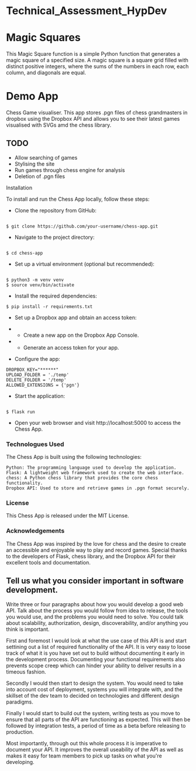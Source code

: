 # Technical_Assessment_HypDev

# Magic Squares 
This Magic Square function is a simple Python function that generates a magic square of a specified size. A magic square is a square grid filled with distinct positive integers, where the sums of the numbers in each row, each column, and diagonals are equal.

# Demo App
Chess Game visualiser. This app stores .pgn files of chess grandmasters in dropbox using the Dropbox API and allows you to see their latest games visualised with SVGs amd the chess library.

## TODO 
- Allow searching of games 
- Stylising the site 
- Run games through chess engine for analysis
- Deletion of .pgn files 

Installation

To install and run the Chess App locally, follow these steps:

- Clone the repository from GitHub:

```shell

$ git clone https://github.com/your-username/chess-app.git
```

- Navigate to the project directory:



```shell

$ cd chess-app
```

- Set up a virtual environment (optional but recommended):

```shell

$ python3 -m venv venv
$ source venv/bin/activate
```
- Install the required dependencies:
```shell
$ pip install -r requirements.txt
```
- Set up a Dropbox app and obtain an access token:
- - Create a new app on the Dropbox App Console.
- -  Generate an access token for your app.

- Configure the app:

```
DROPBOX_KEY="******"
UPLOAD_FOLDER = './temp'
DELETE_FOLDER = '/temp'
ALLOWED_EXTENSIONS = {'pgn'}
```

- Start the application:

```shell

$ flask run
```
- Open your web browser and visit http://localhost:5000 to access the Chess App.

### Technologues Used 
The Chess App is built using the following technologies:

    Python: The programming language used to develop the application.
    Flask: A lightweight web framework used to create the web interface.
    chess: A Python chess library that provides the core chess functionality.
    Dropbox API: Used to store and retrieve games in .pgn format securely.

### License

This Chess App is released under the MIT License.

### Acknowledgements 

The Chess App was inspired by the love for chess and the desire to create an accessible and enjoyable way to play and record games. Special thanks to the developers of Flask, chess library, and the Dropbox API for their excellent tools and documentation.


## Tell us what you consider important in software development.


Write three or four paragraphs about how you would develop a good web API. Talk about the process you would follow from idea to release, the tools you would use, and the problems you would need to solve. You could talk about scalability, authorization, design, discoverability, and/or anything you think is important.

First and foremost I would look at what the use case of this API is and start settining out a list of required functionality of the API. It is very easy to loose track of what it is you have set out to build without documenting it early in the 
development process. Documenting your functional requirements also prevents scope creep which can hinder your ability to deliver results in a timeous fashion. 

Secondly I would then start to design the system. You would need to take into account cost of deployment, systems you will integrate with, and the skillset of the dev team to decided on technologies and different design paradigms. 

Finally I would start to build out the system, writing tests as you move to ensure that all parts of the API are functioning as expected. This will then be followed by integration tests, a period of time as a beta before releasing to production. 

Most importantly, through out this whole process it is imperative to document your API. It improves the overall useability of the API as well as makes it easy for team members to pick up tasks on what you're developing. 